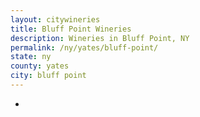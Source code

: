 ```yaml
---
layout: citywineries
title: Bluff Point Wineries
description: Wineries in Bluff Point, NY
permalink: /ny/yates/bluff-point/
state: ny
county: yates
city: bluff point
---
```

-
